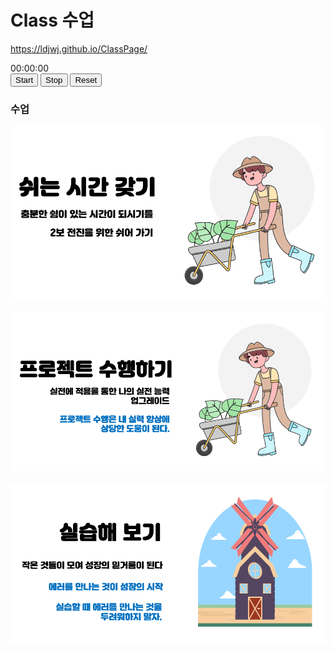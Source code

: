 # Class 수업
https://ldjwj.github.io/ClassPage/

<div id="stopwatch">00:00:00</div>
<button onclick="startStopwatch()">Start</button>
<button onclick="stopStopwatch()">Stop</button>
<button onclick="resetStopwatch()">Reset</button>

### 수업
![프로젝트 수행](class_status01.png)
<br>
<br>
![쉬는 시간](class_status02.png)
<br>
<br>
![실습 시간](class_status03.png)
